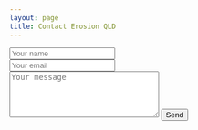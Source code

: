 ```yaml
---
layout: page
title: Contact Erosion QLD
---
```

<form action="https://formspree.io/mpzoavvq" method="POST">
    <input type="text" name="name" placeholder="Your name"><br />
    <input type="email" name="_replyto" placeholder="Your email"><br />
    <input type="hidden" name="_subject" value="Website contact" />
    <textarea cols="30" rows="5" name="message" placeholder="Your message"></textarea>
    <input type="text" name="_gotcha" style="display:none" />
	<input type="submit" value="Send">
</form>
<br />
